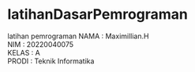 # latihanDasarPemrograman
latihan pemrograman
NAMA : Maximillian.H <br>
NIM : 20220040075 <br>
KELAS : A <br>
PRODI : Teknik Informatika 
